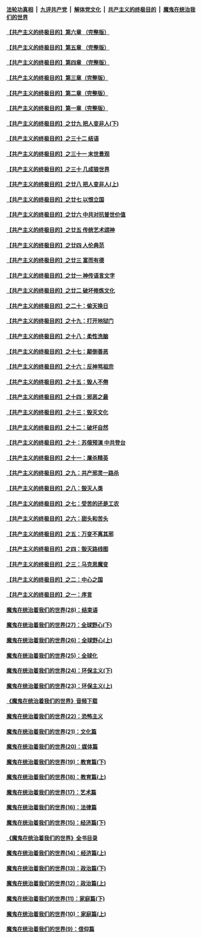 

####  [法轮功真相](../../../../basic/blob/master/README.md?t=06230202) &nbsp;|&nbsp; [九评共产党](../../../../9ping.md/blob/master/README.md?t=06230202) &nbsp;|&nbsp; [解体党文化](../../../../jtdwh.md/blob/master/README.md?t=06230202)  &nbsp;|&nbsp; [共产主义的终极目的](../../../../gczydzjmd.md/blob/master/README.md?t=06230202) &nbsp;|&nbsp; [魔鬼在统治我们的世界](../../../../mgztzwmdsj.md/blob/master/README.md?t=06230202) 

#### [【共产主义的终极目的】第六章 （完整版）](../pages/nsc422/n11428913.md?t=06230202) 

#### [【共产主义的终极目的】第五章 （完整版）](../pages/nsc422/n11428912.md?t=06230202) 

#### [【共产主义的终极目的】第四章 （完整版）](../pages/nsc422/n11428907.md?t=06230202) 

#### [【共产主义的终极目的】第三章（完整版）](../pages/nsc422/n11428848.md?t=06230202) 

#### [【共产主义的终极目的】第二章（完整版）](../pages/nsc422/n11428831.md?t=06230202) 

#### [【共产主义的终极目的】第一章（完整版）](../pages/nsc422/n11417651.md?t=06230202) 

#### [【共产主义的终极目的】之廿九 把人变非人(下)](../pages/nsc422/n11344140.md?t=06230202) 

#### [【共产主义的终极目的】之三十二 结语](../pages/nsc422/n11360535.md?t=06230202) 

#### [【共产主义的终极目的】之三十一 末世景观](../pages/nsc422/n11351129.md?t=06230202) 

#### [【共产主义的终极目的】之三十 几成狼世界](../pages/nsc422/n11348280.md?t=06230202) 

#### [【共产主义的终极目的】之廿八 把人变非人(上)](../pages/nsc422/n11340492.md?t=06230202) 

#### [【共产主义的终极目的】之廿七 以恨立国](../pages/nsc422/n11336944.md?t=06230202) 

#### [【共产主义的终极目的】之廿六 中共对抗普世价值](../pages/nsc422/n11324785.md?t=06230202) 

#### [【共产主义的终极目的】之廿五 传统艺术颂神](../pages/nsc422/n11296396.md?t=06230202) 

#### [【共产主义的终极目的】之廿四 人伦典范](../pages/nsc422/n11296397.md?t=06230202) 

#### [【共产主义的终极目的】之廿三 富而有德](../pages/nsc422/n11283598.md?t=06230202) 

#### [【共产主义的终极目的】之廿一 神传语言文字](../pages/nsc422/n11263265.md?t=06230202) 

#### [【共产主义的终极目的】之廿二 破坏修炼文化](../pages/nsc422/n11245728.md?t=06230202) 

#### [【共产主义的终极目的】之二十：偷天换日](../pages/nsc422/n11238846.md?t=06230202) 

#### [【共产主义的终极目的】之十九：打开地狱门](../pages/nsc422/n11206376.md?t=06230202) 

#### [【共产主义的终极目的】之十八：柔性洗脑](../pages/nsc422/n11199994.md?t=06230202) 

#### [【共产主义的终极目的】之十七：颠倒善恶](../pages/nsc422/n11179782.md?t=06230202) 

#### [【共产主义的终极目的】之十六：反神骂祖宗](../pages/nsc422/n11166798.md?t=06230202) 

#### [【共产主义的终极目的】之十五：毁人不倦](../pages/nsc422/n11166792.md?t=06230202) 

#### [【共产主义的终极目的】之十四：邪恶之最](../pages/nsc422/n11150249.md?t=06230202) 

#### [【共产主义的终极目的】之十三：毁灭文化](../pages/nsc422/n11135227.md?t=06230202) 

#### [【共产主义的终极目的】之十二：破坏自然](../pages/nsc422/n11135214.md?t=06230202) 

#### [【共产主义的终极目的】之十：苏俄预演 中共登台](../pages/nsc422/n11118424.md?t=06230202) 

#### [【共产主义的终极目的】之十一：屠杀精英](../pages/nsc422/n11118442.md?t=06230202) 

#### [【共产主义的终极目的】之九：共产邪灵一路杀](../pages/nsc422/n11114139.md?t=06230202) 

#### [【共产主义的终极目的】之八：毁灭人类](../pages/nsc422/n11108503.md?t=06230202) 

#### [【共产主义的终极目的】之七：受苦的还是工农](../pages/nsc422/n11101809.md?t=06230202) 

#### [【共产主义的终极目的】之六：甜头和苦头](../pages/nsc422/n11096971.md?t=06230202) 

#### [【共产主义的终极目的】之五：万变不离其邪](../pages/nsc422/n11091285.md?t=06230202) 

#### [【共产主义的终极目的】之四：毁灭路线图](../pages/nsc422/n11086284.md?t=06230202) 

#### [【共产主义的终极目的】之三：马克思魔变](../pages/nsc422/n11061941.md?t=06230202) 

#### [【共产主义的终极目的】之二：中心之国](../pages/nsc422/n11047728.md?t=06230202) 

#### [【共产主义的终极目的】之一：序言](../pages/nsc422/n11086077.md?t=06230202) 

#### [魔鬼在统治着我们的世界(28)：结束语](../pages/nsc422/n10936246.md?t=06230202) 

#### [魔鬼在统治着我们的世界(27)：全球野心(下)](../pages/nsc422/n10928319.md?t=06230202) 

#### [魔鬼在统治着我们的世界(26)：全球野心(上)](../pages/nsc422/n10900318.md?t=06230202) 

#### [魔鬼在统治着我们的世界(25)：全球化](../pages/nsc422/n10788205.md?t=06230202) 

#### [魔鬼在统治着我们的世界(24)：环保主义(下)](../pages/nsc422/n10695307.md?t=06230202) 

#### [魔鬼在统治着我们的世界(23)：环保主义(上)](../pages/nsc422/n10688613.md?t=06230202) 

#### [《魔鬼在统治着我们的世界》音频下载](../pages/nsc422/n10635553.md?t=06230202) 

#### [魔鬼在统治着我们的世界(22)：恐怖主义](../pages/nsc422/n10614727.md?t=06230202) 

#### [魔鬼在统治着我们的世界(21)：文化篇](../pages/nsc422/n10597706.md?t=06230202) 

#### [魔鬼在统治着我们的世界(20)：媒体篇](../pages/nsc422/n10586579.md?t=06230202) 

#### [魔鬼在统治着我们的世界(19)：教育篇(下)](../pages/nsc422/n10564808.md?t=06230202) 

#### [魔鬼在统治着我们的世界(18)：教育篇(上)](../pages/nsc422/n10526970.md?t=06230202) 

#### [魔鬼在统治着我们的世界(17)：艺术篇](../pages/nsc422/n10499093.md?t=06230202) 

#### [魔鬼在统治着我们的世界(16)：法律篇](../pages/nsc422/n10485969.md?t=06230202) 

#### [魔鬼在统治着我们的世界(15)：经济篇(下)](../pages/nsc422/n10469975.md?t=06230202) 

#### [《魔鬼在统治着我们的世界》全书目录](../pages/nsc422/n10464261.md?t=06230202) 

#### [魔鬼在统治着我们的世界(14)：经济篇(上)](../pages/nsc422/n10457370.md?t=06230202) 

#### [魔鬼在统治着我们的世界(13)：政治篇(下)](../pages/nsc422/n10448270.md?t=06230202) 

#### [魔鬼在统治着我们的世界(12)：政治篇(上)](../pages/nsc422/n10444576.md?t=06230202) 

#### [魔鬼在统治着我们的世界(11)：家庭篇(下)](../pages/nsc422/n10440961.md?t=06230202) 

#### [魔鬼在统治着我们的世界(10)：家庭篇(上)](../pages/nsc422/n10435448.md?t=06230202) 

#### [魔鬼在统治着我们的世界(9)：信仰篇](../pages/nsc422/n10432159.md?t=06230202) 

